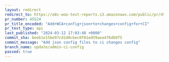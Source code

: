 ```yaml
---
layout: redirect
redirect_to: https://a8c-woo-test-reports.s3.amazonaws.com/public/pr/45524/api/index.html
pr_number: 45524
pr_title_encoded: "Add+WCA+config+json+to+changes+config+for+CI"
pr_test_type: api
last_published: "2024-03-12 17:03:48 +0000"
commit_sha: beeb1e15be97cd1d0cbec0f81ed59aea476db9f5
commit_message: "Add json config files to ci changes config"
branch_name: update/admin-ci-config
passed: true
---
```

